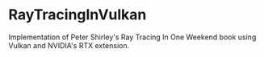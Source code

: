 # RayTracingInVulkan
Implementation of Peter Shirley's Ray Tracing In One Weekend book using Vulkan and NVIDIA's RTX extension.
